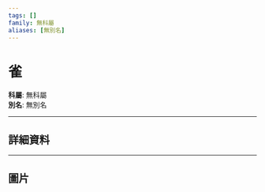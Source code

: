 ```yaml
---
tags: []
family: 無科屬
aliases: [無別名]
---
```


# 雀

**科屬**: 無科屬  
**別名**: 無別名  

---

## 詳細資料


---

## 圖片
